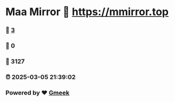 # Maa Mirror :link: https://mmirror.top 
### :page_facing_up: [3](https://mmirror.top/tag.html) 
### :speech_balloon: 0 
### :hibiscus: 3127 
### :alarm_clock: 2025-03-05 21:39:02 
### Powered by :heart: [Gmeek](https://github.com/Meekdai/Gmeek)
